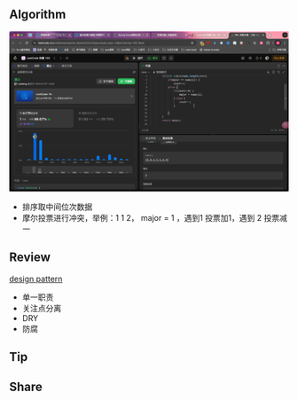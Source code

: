 ## Algorithm

![算法](../../images/temp/sisyphus-2024-07-07-lc.png)
- 排序取中间位次数据
- 摩尔投票进行冲突，举例：1 1 2， major = 1 ，遇到1 投票加1，遇到 2 投票减一

## Review

[design pattern](https://dev.to/moh_moh701/part-1-design-principles-in-software-development-4mgp?ref=dailydev)
- 单一职责
- 关注点分离
- DRY
- 防腐

## Tip

## Share
